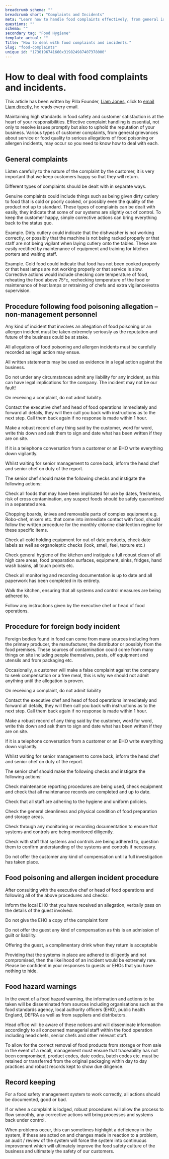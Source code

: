 ```yaml
---
breadcrumb schema: ""
breadcrumb short: "Complaints and Incidents"
meta: "Learn how to handle food complaints effectively, from general issues to serious allegations, while maintaining high food safety standards."
questions: ""
schema: ""
secondary tag: "Food Hygiene"
template actual: ""
Title: "How to deal with food complaints and incidents."
Slug: "food-complaints"
unique id: "1730196741660x319824987407378000"
---
```


# How to deal with food complaints and incidents.

 This article has been written by Pilla Founder,&nbsp;[Liam Jones](https://yourpilla.com/profile/liam-jones), click to&nbsp;[email Liam directly](mailto:liam@yourpilla.com), he reads every email.

 Maintaining high standards in food safety and customer satisfaction is at the heart of your responsibilities. Effective complaint handling is essential, not only to resolve issues promptly but also to uphold the reputation of your business. Various types of customer complaints, from general grievances about service or food quality to serious allegations of food poisoning or allergen incidents, may occur so you need to know how to deal with each.&nbsp;

 ## General complaints

 Listen carefully to the nature of the complaint by the customer, it is very important that we keep customers happy so that they will return.

 Different types of complaints should be dealt with in separate ways.

 Genuine complaints could include things such as being given dirty cutlery to food that is cold or poorly cooked, or possibly even the quality of the product not up to standard. These types of complaints can be dealt with easily, they indicate that some of our systems are slightly out of control. To keep the customer happy, simple corrective actions can bring everything back to the status quo.

 Example. Dirty cutlery could indicate that the dishwasher is not working correctly, or possibly that the machine is not being racked properly or that staff are not being vigilant when laying cutlery onto the tables. These are easily rectified by maintenance of equipment and training for kitchen porters and waiting staff.

 Example. Cold food could indicate that food has not been cooked properly or that heat lamps are not working properly or that service is slow. Corrective actions would include checking core temperature of food, reheating the food above 75°c, rechecking temperature of the food or maintenance of heat lamps or retraining of chefs and extra vigilance/extra supervision.

 ## Procedure following food poisoning allegation – non-management personnel

 Any kind of incident that involves an allegation of food poisoning or an allergen incident must be taken extremely seriously as the reputation and future of the business could be at stake.

 All allegations of food poisoning and allergen incidents must be carefully recorded as legal action may ensue.

 All written statements may be used as evidence in a legal action against the business.

 Do not under any circumstances admit any liability for any incident, as this can have legal implications for the company. The incident may not be our fault!

 On receiving a complaint, do not admit liability.

 Contact the executive chef and head of food operations immediately and forward all details, they will then call you back with instructions as to the next step. Call them back again if no response is made within 1 hour.

 Make a robust record of any thing said by the customer, word for word, write this down and ask them to sign and date what has been written if they are on site.

 If it is a telephone conversation from a customer or an EHO write everything down vigilantly.

 Whilst waiting for senior management to come back, inform the head chef and senior chef on duty of the report.

 The senior chef should make the following checks and instigate the following actions:

 Check all foods that may have been implicated for use by dates, freshness, risk of cross contamination, any suspect foods should be safely quarantined in a separated area.

 Chopping boards, knives and removable parts of complex equipment e.g. Robo-chef, mixers etc. that come into immediate contact with food, should follow the written procedure for the monthly chlorine disinfection regime for these specific items.

 Check all cold holding equipment for out of date products, check date labels as well as organoleptic checks (look, smell, feel, texture etc.)

 Check general hygiene of the kitchen and instigate a full robust clean of all high care areas, food preparation surfaces, equipment, sinks, fridges, hand wash basins, all touch points etc.

 Check all monitoring and recording documentation is up to date and all paperwork has been completed in its entirety.

 Walk the kitchen, ensuring that all systems and control measures are being adhered to.

 Follow any instructions given by the executive chef or head of food operations.

 ## Procedure for foreign body incident

 Foreign bodies found in food can come from many sources including from the primary producer, the manufacturer, the distributor or possibly from the food premises. These sources of contamination could come from many things on site including people themselves, pests, off equipment and utensils and from packaging etc.

 Occasionally, a customer will make a false complaint against the company to seek compensation or a free meal, this is why we should not admit anything until the allegation is proven.

 On receiving a complaint, do not admit liability

 Contact the executive chef and head of food operations immediately and forward all details, they will then call you back with instructions as to the next step. Call them back again if no response is made within 1 hour.

 Make a robust record of any thing said by the customer, word for word, write this down and ask them to sign and date what has been written if they are on site.

 If it is a telephone conversation from a customer or an EHO write everything down vigilantly.

 Whilst waiting for senior management to come back, inform the head chef and senior chef on duty of the report.

 The senior chef should make the following checks and instigate the following actions:

 Check maintenance reporting procedures are being used, check equipment and check that all maintenance records are completed and up to date.

 Check that all staff are adhering to the hygiene and uniform policies.

 Check the general cleanliness and physical condition of food preparation and storage areas.

 Check through any monitoring or recording documentation to ensure that systems and controls are being monitored diligently.

 Check with staff that systems and controls are being adhered to, question them to confirm understanding of the systems and controls if necessary.

 Do not offer the customer any kind of compensation until a full investigation has taken place.

 ## Food poisoning and allergen incident procedure

 After consulting with the executive chef or head of food operations and following all of the above procedures and checks:

 Inform the local EHO that you have received an allegation, verbally pass on the details of the guest involved.

 Do not give the EHO a copy of the complaint form

 Do not offer the guest any kind of compensation as this is an admission of guilt or liability.

 Offering the guest, a complimentary drink when they return is acceptable

 Providing that the systems in place are adhered to diligently and not compromised, then the likelihood of an incident would be extremely rare. Please be confident in your responses to guests or EHOs that you have nothing to hide.

 ## Food hazard warnings

 In the event of a food hazard warning, the information and actions to be taken will be disseminated from sources including organisations such as the food standards agency, local authority officers (EHO), public health England, DEFRA as well as from suppliers and distributors.

 Head office will be aware of these notices and will disseminate information accordingly to all concerned managerial staff within the food operation including head chefs, senior chefs and other relevant staff.

 To allow for the correct removal of food products from storage or from sale in the event of a recall, management must ensure that traceability has not been compromised, product codes, date codes, batch codes etc. must be retained or transferred from the original packaging within day to day practices and robust records kept to show due diligence.

 ## Record keeping

 For a food safety management system to work correctly, all actions should be documented, good or bad.

 If or when a complaint is lodged, robust procedures will allow the process to flow smoothly, any corrective actions will bring processes and systems back under control.

 When problems occur, this can sometimes highlight a deficiency in the system, if these are acted on and changes made in reaction to a problem, an audit / review of the system will force the system into continuous improvement which will ultimately improve the food safety culture of the business and ultimately the safety of our customers.